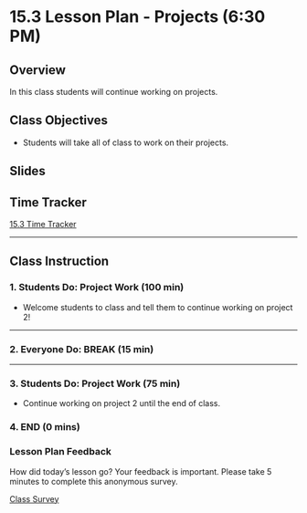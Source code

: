 # 15.3 Lesson Plan - Projects (6:30 PM)

## Overview

In this class students will continue working on projects.

## Class Objectives

* Students will take all of class to work on their projects.

## Slides

## Time Tracker

[15.3 Time Tracker](https://docs.google.com/spreadsheets/d/1Wpc7o7xNmxs7cVs92HwdW0ko1bYj1ZDm-QYQd00C4bw/edit?usp=sharing)

- - -

## Class Instruction

### 1. Students Do: Project Work (100 min)

* Welcome students to class and tell them to continue working on project 2!

- - -

### 2. Everyone Do: BREAK (15 min)

- - -

### 3. Students Do: Project Work (75 min)

* Continue working on project 2 until the end of class.

### 4. END (0 mins)

### Lesson Plan Feedback

How did today’s lesson go? Your feedback is important. Please take 5 minutes to complete this anonymous survey.

[Class Survey](https://forms.gle/nYLbt6NZUNJMJ1h38)
